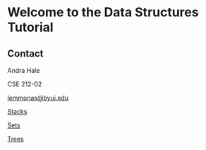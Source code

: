 # Welcome to the Data Structures Tutorial

## Contact
Andra Hale

CSE 212-02

lemmonas@byui.edu

[Stacks](1-stacks.md)

[Sets](2-sets.md)

[Trees](3-trees.md)
